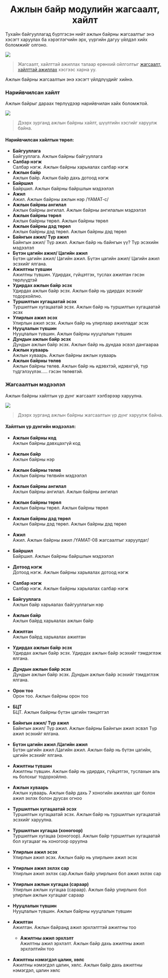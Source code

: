 
<h1 align="center">Ажлын байр модулийн жагсаалт, хайлт</h1>

Тухайн байгууллагад бүртгэсэн нийт ажлын байрны жагсаалтыг энэ хэсэгт харуулах ба хэрэглэгчийн эрх, үүргийн дагуу үйлдэл хийх боломжийг олгоно.

![](../assets/images/modules/positions/list.png)

> Жагсаалт, хайлттай ажиллах талаар ерөнхий ойлголтыг [жагсаалт, хайлттай ажиллах](how-it-works?id=_3-Жагсаалт-хайлттай-ажиллах) хэсгээс харна уу.

Ажлын байрны жагсаалтын энэ хэсэгт үйлдлүүдийг хийнэ.

### Нарийвчилсан хайлт

Ажлын байрыг дараах төрлүүдээр нарийвчилан хайх боломжтой.

![](../assets/images/modules/positions/filter.png)

> Дээрх зурганд ажлын байрны хайлт, шүүлтийн хэсгийг харуулж байна.

#### Нарийвчилсан хайлтын төрөл:

- **Байгууллага**
    <br>Байгууллага. Ажлын байрны байгууллага 
- **Салбар нэгж**
    <br>Салбар нэгж. Ажлын байрны харьяалах салбар нэгж 
- **Ажлын байр**
    <br>Ажлын байр. Ажлын байр дахь дотоод нэгж
- **Байршил**
    <br>Байршил. Ажлын байрны байршлын мэдээлэл
- **Ажил**
    <br>Ажил. Ажлын байрны ажлын нэр /ҮАМАТ-с/
- **Ажлын байрны ангилал**
    <br>Ажлын байрны ангилал. Ажлын байрны ангилалын мэдээлэл
- **Ажлын байрны төрөл**
    <br>Ажлын байрны төрөл. Ажлын байрны төрөл
- **Ажлын байрны дэд төрөл**
    <br>Ажлын байрны дэд төрөл. Ажлын байрны дэд төрөл
- **Байнгын ажил/ Түр ажил**
    <br>Байнгын ажил/ Түр ажил. Ажлын байр нь байнгын үү? Түр эсэхийн мэдээлэл
- **Бүтэн цагийн ажил/ Цагийн ажил**
    <br>Бүтэн цагийн ажил/ Цагийн ажил. Бүтэн цагийн ажил/ Цагийн ажил эсэхийг ялгана.
- **Ажилтны түвшин**
    <br>Ажилтны түвшин. Удирдах, гүйцэтгэх, туслах ажилтан гэсэн төрлүүдтэй
- **Удирдах ажлын байр эсэх**
    <br>Удирдах ажлын байр эсэх. Ажлын байр нь удирдах эсэхийг тодорхойлно.
- **Туршилтын хугацаатай эсэх**
    <br>Туршилтын хугацаатай эсэх. Ажлын байр нь туршилтын хугацаатай эсэх
- **Улирлын ажил эсэх**
    <br>Улирлын ажил эсэх. Ажлын байр нь улирлаар ажилладаг эсэх
- **Нууцлалын түвшин**
    <br>Нууцлалын түвшин. Ажлын байрны нууцлалын түвшин
- **Дундын ажлын байр эсэх**
    <br>Дундын ажлын байр эсэх. Ажлын байр нь дундаа эсвэл дангаараа
- **Ажлын хуваарь**
    <br>Ажлын хуваарь. Ажлын байрны ажлын хуваарь
- **Ажлын байрны төлөв**
    <br>Ажлын байрны төлөв. Ажлын байр нь идэвхтэй, идэвхгүй, түр түдгэлзүүлэх..... гэсэн төлөвтэй.

### Жагсаалтын мэдээлэл

Ажлын байрны хайлтын үр дүнг жагсаалт хэлбэрээр харуулна.

![](../assets/images/modules/positions/result.png)

> Дээрх зурганд ажлын байрны жагсаалтын үр дүнг харуулж байна.

#### Хайлтын үр дүнгийн мэдээлэл:

- **Ажлын байрны код**
    <br>Ажлын байрны давхцахгүй код<br><br>
- **Ажлын байр**
    <br>Ажлын байрны нэр<br><br>
- **Ажлын байрны төлөв**
    <br>Ажлын байрны төлвийн мэдээлэл<br><br>
- **Ажлын байрны ангилал**
    <br>Ажлын байрны ангилал. Ажлын байрны ангилал<br><br>
- **Ажлын байрны төрөл**
    <br>Ажлын байрны төрөл. Ажлын байрны төрөл<br><br>
- **Ажлын байрны дэд төрөл**
    <br>Ажлын байрны дэд төрөл. Ажлын байрны дэд төрөл<br><br>
- **Ажил**
    <br>Ажил. Ажлын байрны ажил /ҮАМАТ-08 жагсаалтыг харуулдаг/<br><br>
- **Байршил**
    <br>Байршил. Ажлын байрны байршлын мэдээлэл<br><br>
- **Дотоод нэгж**
    <br>Дотоод нэгж. Ажлын байрны харьяалах дотоод нэгж<br><br>
- **Салбар нэгж**
    <br>Салбар нэгж. Ажлын байрны харьяалах салбар нэгж<br><br>
- **Байгууллага**
    <br>Ажлын байр харьяалах байгууллагын нэр<br><br>
- **Ажлын байр**
    <br>Ажлын байрд харьяалах ажлын байр<br><br>
- **Ажилтан**
    <br>Ажлын байрд харьяалах ажилтан<br><br>
- **Удирдах ажлын байр эсэх**
    <br>Удирдах ажлын байр эсэх. Удирдах ажлын байр эсэхийг тэмдэглэж ялгана.<br><br>
- **Дундын ажлын байр эсэх**
    <br>Дундын ажлын байр эсэх. Дундын ажлын байр эсэхийг тэмдэглэж ялгана.<br><br>
- **Орон тоо**
    <br>Орон тоо. Ажлын байрны орон тоо<br><br>
- **БЦТ**
    <br>БЦТ. Ажлын байрны бүтэн цагийн тэнцэтгэл<br><br>
- **Байнгын ажил/ Түр ажил**
    <br>Байнгын ажил/ Түр ажил. Ажлын байрны Байнгын ажил эсвэл Түр ажил эсэхийг ялгана.<br><br>
- **Бүтэн цагийн ажил /Цагийн ажил**
    <br>Бүтэн цагийн ажил /Цагийн ажил. Ажлын байр нь бүтэн цагийн, цагийн эсэхийг ялгана.<br><br>
- **Ажилтны түвшин**
    <br>Ажилтны түвшин. Ажлын байр нь удирдах, гүйцэтгэх, туслахын аль нь болохыг тодорхойлно.<br><br>
- **Ажлын хуваарь**
    <br>Ажлын хуваарь. Ажлын байр дахь 7 хоногийн ажиллах цаг болон ажил эхлэх болон дуусах огноо<br><br>
- **Туршилтын хугацаатай эсэх**
    <br>Туршилтын хугацаатай эсэх. Ажлын байр нь туршилтын хугацаатай эсэхийг харуулна.<br><br>
- **Туршилтын хугацаа (хоногоор)**
    <br>Туршилтын хугацаа (хоногоор). Ажлын байр туршилтын хугацаатай бол хугацааг нь хоногоор оруулна <br><br>
- **Улирлын ажил эсэх**
    <br>Улирлын ажил эсэх. Ажлын байр нь улирлынн ажил эсэх <br><br>
- **Улирлын ажил эхлэх сар**
    <br>Улирлын ажил эхлэх сар.Ажлын байр улирлынх бол ажил эхлэх сар<br><br>
- **Улирлын ажлын хугацаа (сараар)**
    <br>Улирлын ажлын хугацаа (сараар). Ажлын байр улирлынх бол улирлын ажлын хугацааг сараар<br><br>
- **Нууцлалын түвшин**
    <br>Нууцлалын түвшин. Ажлын байрны нууцлалын түвшин<br><br>
- **Ажилтан**
    <br>Ажилтан. Ажлын байранд ажил эрхлэлттэй ажилтны тоо<br><br>    
    - **Ажилтны ажил эрхлэлт**
    <br>Ажилтны ажил эрхлэлт. Ажлын байр дахь ажилтны ажил эрхлэлтийн тоо<br><br>
- **Ажилтны нэмэгдэл цалин, хөлс**
    <br>Ажилтны нэмэгдэл цалин, хөлс. Ажлын байр дахь ажилтны нэмэгдэл, цалин хөлс<br><br>